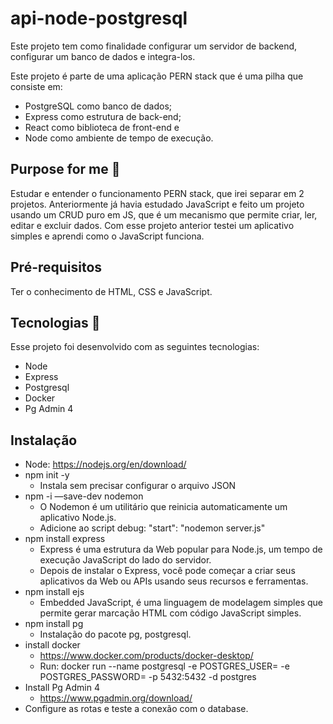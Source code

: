# api-node-postgresql
Este projeto tem como finalidade configurar um servidor de backend, configurar um banco de dados e integra-los.

Este projeto é parte de uma aplicação PERN stack que é uma pilha que consiste em:
- PostgreSQL como banco de dados;
- Express como estrutura de back-end;
- React como biblioteca de front-end e
- Node como ambiente de tempo de execução. 

## Purpose for me 🎯
Estudar e entender o funcionamento PERN stack, que irei separar em 2 projetos.
Anteriormente já havia estudado JavaScript e feito um projeto usando um CRUD puro em JS, que é um mecanismo que permite criar, ler, editar e excluir dados.
Com esse projeto anterior testei um aplicativo simples e aprendi como o JavaScript funciona.

## Pré-requisitos
Ter o conhecimento de HTML, CSS e JavaScript.

## Tecnologias 🚀
Esse projeto foi desenvolvido com as seguintes tecnologias:
- Node
- Express
- Postgresql
- Docker
- Pg Admin 4

## Instalação
- Node: https://nodejs.org/en/download/
- npm init -y
  - Instala sem precisar configurar o arquivo JSON
- npm -i —save-dev nodemon
  - O Nodemon é um utilitário que reinicia automaticamente um aplicativo Node.js.
  - Adicione ao script debug: "start": "nodemon server.js"
- npm install express
  - Express é uma estrutura da Web popular para Node.js, um tempo de execução JavaScript do lado do servidor. 
  - Depois de instalar o Express, você pode começar a criar seus aplicativos da Web ou APIs usando seus recursos e ferramentas.
- npm install ejs
  - Embedded JavaScript, é uma linguagem de modelagem simples que permite gerar marcação HTML com código JavaScript simples.
- npm install pg
  - Instalação do pacote pg, postgresql.
- install docker
  - https://www.docker.com/products/docker-desktop/
  - Run: docker run --name postgresql -e POSTGRES_USER=<usuario> -e POSTGRES_PASSWORD=<password> -p 5432:5432 -d postgres
- Install Pg Admin 4
  - https://www.pgadmin.org/download/
- Configure as rotas e teste a conexão com o database.

